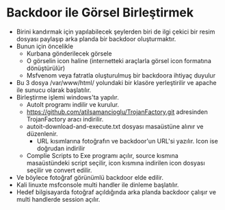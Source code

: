 # Backdoor ile Görsel Birleştirmek
- Birini kandırmak için yapılabilecek şeylerden biri de ilgi çekici bir resim dosyası paylaşıp arka planda bir backdoor oluşturmaktır.
- Bunun için öncelikle 
	- Kurbana gönderilecek görsele
	- O görselin icon haline (internetteki araçlarla görsel icon formatına dönüştürülür)
	- Msfvenom veya fatratla oluşturulmuş bir backdoora ihtiyaç duyulur
- Bu 3 dosya /var/www/html/ yolundaki bir klasöre yerleştirilir ve apache ile sunucu olarak başlatılır.
- Birleştirme işlemi windows'ta yapılır.
	- AutoIt programı indilir ve kurulur.
	- https://github.com/atilsamancioglu/TrojanFactory.git adresinden TrojanFactory aracı indirilir.
	- autoit-download-and-execute.txt dosyası masaüstüne alınır ve düzenlenir.
		- URL kısımlarına fotoğrafın ve backdoor'un URL'si yazılır. Icon ise doğrudan indirilir
	- Complie Scripts to Exe programı açılır, source kısmına masaüstündeki script seçilir, icon kısmına indirilen icon dosyası seçilir ve convert edilir.
- Ve böylece fotoğraf görünümlü backdoor elde edilir.
- Kali linuxte msfconsole multi handler ile dinleme başlatılır.
- Hedef bilgisayarda fotoğraf açıldığında arka planda backdoor çalışır ve multi handlerde session açılır.
